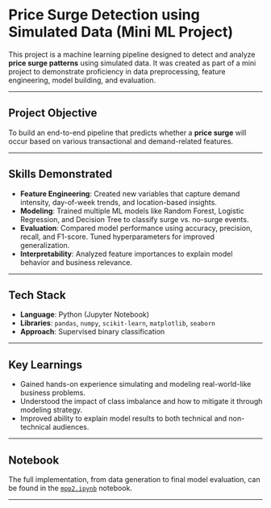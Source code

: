 # Price Surge Detection using Simulated Data (Mini ML Project)

This project is a machine learning pipeline designed to detect and analyze **price surge patterns** using simulated data. It was created as part of a mini project to demonstrate proficiency in data preprocessing, feature engineering, model building, and evaluation.

---

## Project Objective

To build an end-to-end pipeline that predicts whether a **price surge** will occur based on various transactional and demand-related features.

---

## Skills Demonstrated

- **Feature Engineering**: Created new variables that capture demand intensity, day-of-week trends, and location-based insights.
- **Modeling**: Trained multiple ML models like Random Forest, Logistic Regression, and Decision Tree to classify surge vs. no-surge events.
- **Evaluation**: Compared model performance using accuracy, precision, recall, and F1-score. Tuned hyperparameters for improved generalization.
- **Interpretability**: Analyzed feature importances to explain model behavior and business relevance.

---

## Tech Stack

- **Language**: Python (Jupyter Notebook)
- **Libraries**: `pandas`, `numpy`, `scikit-learn`, `matplotlib`, `seaborn`
- **Approach**: Supervised binary classification

---

## Key Learnings

- Gained hands-on experience simulating and modeling real-world-like business problems.
- Understood the impact of class imbalance and how to mitigate it through modeling strategy.
- Improved ability to explain model results to both technical and non-technical audiences.

---

## Notebook

The full implementation, from data generation to final model evaluation, can be found in the [`mpp2.ipynb`](./mpp2.ipynb) notebook.

---
